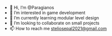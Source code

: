 - 👋 Hi, I’m @Paragianos
- 👀 I’m interested in game development 
- 🌱 I’m currently learning modular level design 
- 💞️ I’m looking to collaborate on small projects 
- 📫 How to reach me steliosepal2021@gmail.com 

<!---
Paragianos/Paragianos is a ✨ special ✨ repository because its `README.md` (this file) appears on your GitHub profile.
You can click the Preview link to take a look at your changes.
--->

